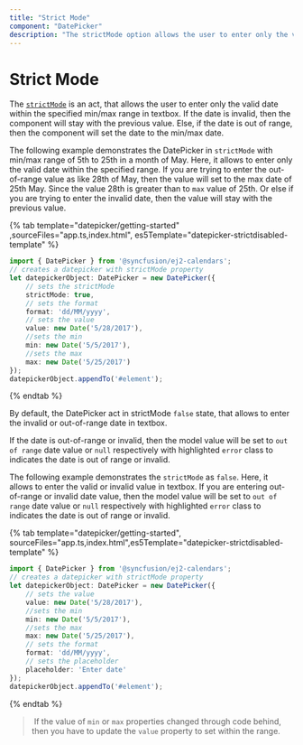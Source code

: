 ```yaml
---
title: "Strict Mode"
component: "DatePicker"
description: "The strictMode option allows the user to enter only the valid date value within the specified min/max range in textbox."
---
```


# Strict Mode

The [`strictMode`](../api/datepicker#strictmode)
is an act, that allows the user to enter only the valid date within the specified min/max
range in textbox. If the date is invalid, then the component will stay with the previous value.
Else, if the date is
out of range, then the component will set the date to the min/max date.

The following example demonstrates the DatePicker in `strictMode` with min/max range of 5th to
25th in a month of May. Here, it allows to enter
only the valid date within the specified range. If you are trying to enter the out-of-range value as
like 28th of May,
then the value will set to the max date of 25th May. Since the value 28th is greater than to `max` value
of 25th. Or else if you are trying
to enter the invalid date, then the value will stay with the previous value.

{% tab template="datepicker/getting-started" ,sourceFiles="app.ts,index.html",
es5Template="datepicker-strictdisabled-template"  %}

```typescript
import { DatePicker } from '@syncfusion/ej2-calendars';
// creates a datepicker with strictMode property
let datepickerObject: DatePicker = new DatePicker({
    // sets the strictMode
    strictMode: true,
    // sets the format
    format: 'dd/MM/yyyy',
    // sets the value
    value: new Date('5/28/2017'),
    //sets the min
    min: new Date('5/5/2017'),
    //sets the max
    max: new Date('5/25/2017')
});
datepickerObject.appendTo('#element');
```

{% endtab %}

By default, the DatePicker act in strictMode `false` state, that allows to enter the invalid or out-of-range date in textbox.

If the date is out-of-range or invalid, then the model value will be set to `out of range` date
value or `null` respectively with highlighted  `error` class to indicates the date is out of range or invalid.

The following example demonstrates the `strictMode` as `false`. Here, it allows to enter the
valid or invalid value in textbox.
If you are entering out-of-range or invalid date value, then the model value will be set to
`out of range` date value or `null` respectively with highlighted  `error` class to indicates
the date is out of range or invalid.

{% tab template="datepicker/getting-started", sourceFiles="app.ts,index.html",es5Template="datepicker-strictdisabled-template" %}

```typescript
import { DatePicker } from '@syncfusion/ej2-calendars';
// creates a datepicker with strictMode property
let datepickerObject: DatePicker = new DatePicker({
    // sets the value
    value: new Date('5/28/2017'),
    //sets the min
    min: new Date('5/5/2017'),
    //sets the max
    max: new Date('5/25/2017'),
    // sets the format
    format: 'dd/MM/yyyy',
    // sets the placeholder
    placeholder: 'Enter date'
});
datepickerObject.appendTo('#element');
```

{% endtab %}

> If the value of `min` or `max` properties changed through code behind,
then you have to update the `value` property to set within the range.
